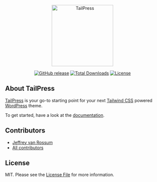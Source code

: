 <p align="center"><a href="https://tailpress.io" target="_blank"><img src="https://raw.githubusercontent.com/tailpress/art/main/logo.svg" width="200" alt="TailPress"></a></p>

<p align="center">
<a href="https://github.com/tailpress/tailpress/releases/"><img src="https://img.shields.io/github/release/tailpress/tailpress?include_prereleases=&sort=semver" alt="GitHub release"></a>
<a href="https://packagist.org/packages/tailpress/tailpress"><img src="https://img.shields.io/packagist/dt/tailpress/tailpress" alt="Total Downloads"></a>
<a href="#license"><img src="https://img.shields.io/badge/License-MIT-blue" alt="License"></a>
</p>

## About TailPress

[TailPress](https://tailpress.io) is your go-to starting point for your next [Tailwind CSS](https://tailwindcss.com) powered [WordPress](https://wordpress.org) theme.

To get started, have a look at the [documentation](https://tailpress.io/docs).

## Contributors

- [Jeffrey van Rossum](https://github.com/jeffreyvr)
- [All contributors](https://github.com/tailpress/tailpress/graphs/contributors)

## License

MIT. Please see the [License File](/LICENSE) for more information.
